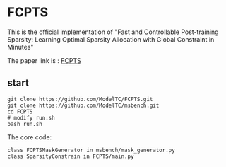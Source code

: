 # FCPTS

This is the official implementation of "Fast and Controllable Post-training Sparsity: Learning Optimal Sparsity Allocation with Global Constraint in Minutes"

The paper link is : [FCPTS](https://arxiv.org/abs/2405.05808)


## start

```
git clone https://github.com/ModelTC/FCPTS.git
git clone https://github.com/ModelTC/msbench.git
cd FCPTS
# modify run.sh
bash run.sh
```

The core code:
```
class FCPTSMaskGenerator in msbench/mask_generator.py
class SparsityConstrain in FCPTS/main.py
```
